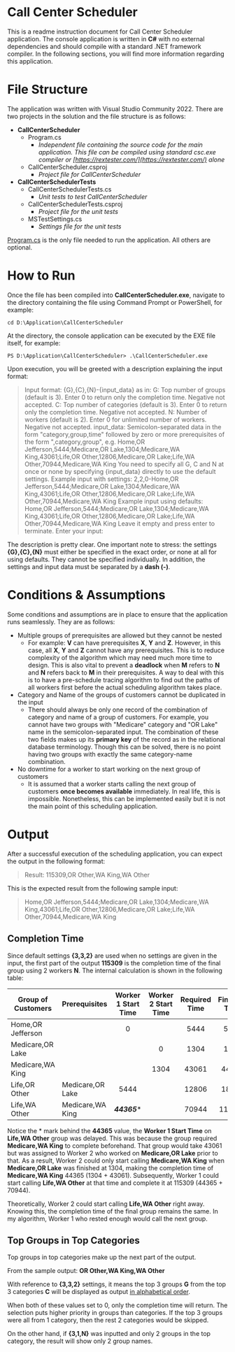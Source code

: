 # Call Center Scheduler

This is a readme instruction document for Call Center Scheduler application. The console application is written in **C#** with no external dependencies and should compile with a standard .NET framework compiler. In the following sections, you will find more information regarding this application.

# File Structure

The application was written with Visual Studio Community 2022. There are two projects in the solution and the file structure is as follows:

 - **CallCenterScheduler**
	 - Program.cs
		 - *Independent file containing the source code for the main application. This file can be compiled using standard csc.exe compiler or [https://rextester.com/](https://rextester.com/) alone*
	 - CallCenterScheduler.csproj
		 - *Project file for CallCenterScheduler*
 - **CallCenterSchedulerTests**
	 - CallCenterSchedulerTests.cs
		 - *Unit tests to test CallCenterScheduler*
	 - CallCenterSchedulerTests.csproj
		 - *Project file for the unit tests*
	 - MSTestSettings.cs
		 - *Settings file for the unit tests*

<u>Program.cs</u> is the only file needed to run the application. All others are optional.

# How to Run

Once the file has been compiled into **CallCenterScheduler.exe**, navigate to the directory containing the file using Command Prompt or PowerShell, for example:

    cd D:\Application\CallCenterScheduler

At the directory, the console application can be executed by the EXE file itself, for example:

    PS D:\Application\CallCenterScheduler> .\CallCenterScheduler.exe

Upon execution, you will be greeted with a description explaining the input format:

> Input format: {G},{C},{N}-{input_data} as in:
> G: Top number of groups (default is 3). Enter 0 to return only the completion time. Negative not accepted.
> C: Top number of categories (default is 3). Enter 0 to return only the completion time. Negative not accepted.
> N: Number of workers (default is 2). Enter 0 for unlimited number of workers. Negative not accepted.
> input_data: Semicolon-separated data in the form "category,group,time" followed by zero or more prerequisites of the form ",category,group", e.g. Home,OR Jefferson,5444;Medicare,OR Lake,1304;Medicare,WA King,43061;Life,OR Other,12806,Medicare,OR Lake;Life,WA Other,70944,Medicare,WA King
> You need to specify all G, C and N at once or none by specifying {input_data} directly to use the default settings.
> Example input with settings: 2,2,0-Home,OR Jefferson,5444;Medicare,OR Lake,1304;Medicare,WA King,43061;Life,OR Other,12806,Medicare,OR Lake;Life,WA Other,70944,Medicare,WA King
> Example input using defaults: Home,OR Jefferson,5444;Medicare,OR Lake,1304;Medicare,WA King,43061;Life,OR Other,12806,Medicare,OR Lake;Life,WA Other,70944,Medicare,WA King
> Leave it empty and press enter to terminate. Enter your input:

The description is pretty clear. One important note to stress: the settings **{G},{C},{N}** must either be specified in the exact order, or none at all for using defaults. They cannot be specified individually. In addition, the settings and input data must be separated by a **dash (-)**.

# Conditions & Assumptions

Some conditions and assumptions are in place to ensure that the application runs seamlessly. They are as follows:

- Multiple groups of prerequisites are allowed but they cannot be nested
	- For example: **V** can have prerequisites **X**, **Y** and **Z**. However, in this case, all **X**, **Y** and **Z** cannot have any prerequisites. This is to reduce complexity of the algorithm which may need much more time to design. This is also vital to prevent a **deadlock** when **M** refers to **N** and **N** refers back to **M** in their prerequisites. A way to deal with this is to have a pre-schedule tracing algorithm to find out the paths of all workers first before the actual scheduling algorithm takes place.
- Category and Name of the groups of customers cannot be duplicated in the input
	- There should always be only one record of the combination of category and name of a group of customers. For example, you cannot have two groups with "Medicare" category and "OR Lake" name in the semicolon-separated input. The combination of these two fields makes up its **primary key** of the record as in the relational database terminology. Though this can be solved, there is no point having two groups with exactly the same category-name combination.
- No downtime for a worker to start working on the next group of customers
	- It is assumed that a worker starts calling the next group of customers **once becomes available** immediately. In real life, this is impossible. Nonetheless, this can be implemented easily but it is not the main point of this scheduling application.

# Output

After a successful execution of the scheduling application, you can expect the output in the following format:

> Result: 115309,OR Other,WA King,WA Other

This is the expected result from the following sample input:

> Home,OR Jefferson,5444;Medicare,OR Lake,1304;Medicare,WA King,43061;Life,OR Other,12806,Medicare,OR Lake;Life,WA Other,70944,Medicare,WA King

## Completion Time

Since default settings **{3,3,2}** are used when no settings are given in the input, the first part of the output **115309** is the completion time of the final group using 2 workers **N**. The internal calculation is shown in the following table:

|Group of Customers|Prerequisites|Worker 1 Start Time|Worker 2 Start Time|Required Time|Finished Time
|--|--|--|--|--|--|
|Home,OR Jefferson||<center>0</center>||<center>5444</center>|<center>5444</center>
|Medicare,OR Lake|||<center>0</center>|<center>1304</center>|<center>1304</center>
|Medicare,WA King|||<center>1304</center>|<center>43061</center>|<center>44365</center>
|Life,OR Other|Medicare,OR Lake|<center>5444</center>||<center>12806</center>|<center>18250</center>
|Life,WA Other|Medicare,WA King|<center>***44365****</center>||<center>70944</center>|<center>115309</center>

Notice the * mark behind the **44365** value, the **Worker 1 Start Time** on **Life,WA Other** group was delayed. This was because the group required **Medicare,WA King** to complete beforehand. That group would take 43061 but was assigned to Worker 2 who worked on **Medicare,OR Lake** prior to that. As a result, Worker 2 could only start calling **Medicare,WA King** when **Medicare,OR Lake** was finished at 1304, making the completion time of **Medicare,WA King** 44365 (1304 + 43061). Subsequently, Worker 1 could start calling **Life,WA Other** at that time and complete it at 115309 (44365 + 70944).

Theoretically, Worker 2 could start calling **Life,WA Other** right away. Knowing this, the completion time of the final group remains the same. In my algorithm, Worker 1 who rested enough would call the next group.

## Top Groups in Top Categories

Top groups in top categories make up the next part of the output.

From the sample output: **OR Other,WA King,WA Other**

With reference to **{3,3,2}** settings, it means the top 3 groups **G** from the top 3 categories **C** will be displayed as output <u>in alphabetical order</u>.

When both of these values set to 0, only the completion time will return. The selection puts higher priority in groups than categories. If the top 3 groups were all from 1 category, then the rest 2 categories would be skipped.

On the other hand, if **{3,1,N}** was inputted and only 2 groups in the top category, the result will show only 2 group names.